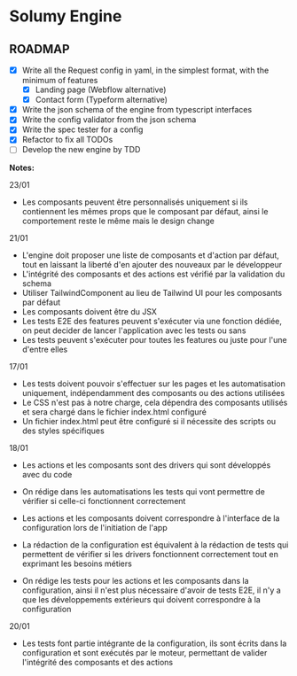 # Solumy Engine

## ROADMAP

- [x] Write all the Request config in yaml, in the simplest format, with the minimum of features
  - [x] Landing page (Webflow alternative)
  - [x] Contact form (Typeform alternative)
- [x] Write the json schema of the engine from typescript interfaces
- [x] Write the config validator from the json schema
- [x] Write the spec tester for a config
- [x] Refactor to fix all TODOs
- [ ] Develop the new engine by TDD

**Notes:**

23/01

- Les composants peuvent être personnalisés uniquement si ils contiennent les mêmes props que le composant par défaut, ainsi le comportement reste le même mais le design change

21/01

- L'engine doit proposer une liste de composants et d'action par défaut, tout en laissant la liberté d'en ajouter des nouveaux par le développeur
- L'intégrité des composants et des actions est vérifié par la validation du schema
- Utiliser TailwindComponent au lieu de Tailwind UI pour les composants par défaut
- Les composants doivent être du JSX
- Les tests E2E des features peuvent s'exécuter via une fonction dédiée, on peut decider de lancer l'application avec les tests ou sans
- Les tests peuvent s'exécuter pour toutes les features ou juste pour l'une d'entre elles

17/01

- Les tests doivent pouvoir s'effectuer sur les pages et les automatisation uniquement, indépendamment des composants ou des actions utilisées
- Le CSS n'est pas à notre charge, cela dépendra des composants utilisés et sera chargé dans le fichier index.html configuré
- Un fichier index.html peut être configuré si il nécessite des scripts ou des styles spécifiques

18/01

- Les actions et les composants sont des drivers qui sont développés avec du code
- On rédige dans les automatisations les tests qui vont permettre de vérifier si celle-ci fonctionnent correctement
- Les actions et les composants doivent correspondre à l'interface de la configuration lors de l'initiation de l'app
- La rédaction de la configuration est équivalent à la rédaction de tests qui permettent de vérifier si les drivers fonctionnent correctement tout en exprimant les besoins métiers

- On rédige les tests pour les actions et les composants dans la configuration, ainsi il n'est plus nécessaire d'avoir de tests E2E, il n'y a que les développements extérieurs qui doivent correspondre à la configuration

20/01

- Les tests font partie intégrante de la configuration, ils sont écrits dans la configuration et sont exécutés par le moteur, permettant de valider l'intégrité des composants et des actions
